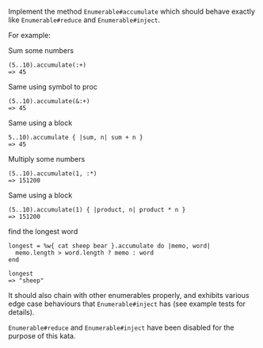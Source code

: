 Implement the method `Enumerable#accumulate` which should behave exactly like `Enumerable#reduce` and `Enumerable#inject`.

For example:

Sum some numbers
```
(5..10).accumulate(:+)
=> 45
```

Same using symbol to proc
```
(5..10).accumulate(&:+)
=> 45
```

Same using a block
```
5..10).accumulate { |sum, n| sum + n }
=> 45
```

Multiply some numbers
```
(5..10).accumulate(1, :*)
=> 151200
```

Same using a block
```
(5..10).accumulate(1) { |product, n| product * n }
=> 151200
```

find the longest word
```
longest = %w{ cat sheep bear }.accumulate do |memo, word|
  memo.length > word.length ? memo : word
end

longest
=> "sheep"
```

It should also chain with other enumerables properly, and exhibits various edge case behaviours that `Enumerable#inject` has (see example tests for details).

`Enumerable#reduce` and `Enumerable#inject` have been disabled for the purpose of this kata.